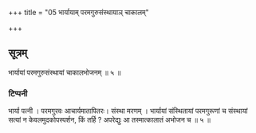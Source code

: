 +++
title = "05 भार्यायाम् परमगुरुसंस्थायाञ् चाकालम्"

+++
## सूत्रम्
भार्यायां परमगुरुसंस्थायां चाकालभोजनम् ॥ ५ ॥
### टिप्पनी
भार्या पत्नी । परमगुरवः आचार्यमातापितरः। संस्था मरणम् । भार्यायां संस्थितायां परमगुरूणां च संस्थायां सत्यां न केवलमुदकोपस्पर्शन, किं तर्हि ? अपरेद्युः आ तस्मात्कालातं अभोजन च ॥ ५ ॥  
